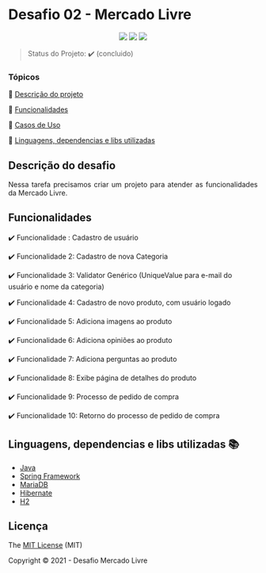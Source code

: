 <h1>Desafio 02 - Mercado Livre</h1> 

<p align="center">
  <img src="https://img.shields.io/static/v1?label=spring&message=framework&color=GREEN&style=for-the-badge&logo=SPRING"/> <img src="http://img.shields.io/static/v1?label=License&message=MIT&color=orange&style=for-the-badge"/> <img src="http://img.shields.io/static/v1?label=STATUS&message=CONCLUIDO&color=GREEN&style=for-the-badge"/>
</p>

> Status do Projeto: :heavy_check_mark: (concluido)

### Tópicos

:small_orange_diamond: [Descrição do projeto](#descrição-do-projeto)

:small_orange_diamond: [Funcionalidades](#funcionalidades)

:small_orange_diamond: [Casos de Uso](#casos-de-uso)

:small_orange_diamond: [Linguagens, dependencias e libs utilizadas](#linguagens-dependencias-e-libs-utilizadas-books)

## Descrição do desafio

<p align="justify">
  Nessa tarefa precisamos criar um projeto para atender as funcionalidades da Mercado Livre.
</p>

## Funcionalidades

:heavy_check_mark: Funcionalidade : Cadastro de usuário

:heavy_check_mark: Funcionalidade 2: Cadastro de nova Categoria

:heavy_check_mark: Funcionalidade 3: Validator Genérico (UniqueValue para e-mail do usuário e nome da categoria)

:heavy_check_mark: Funcionalidade 4: Cadastro de novo produto, com usuário logado

:heavy_check_mark: Funcionalidade 5: Adiciona imagens ao produto

:heavy_check_mark: Funcionalidade 6: Adiciona opiniões ao produto

:heavy_check_mark: Funcionalidade 7: Adiciona perguntas ao produto

:heavy_check_mark: Funcionalidade 8: Exibe página de detalhes do produto

:heavy_check_mark: Funcionalidade 9: Processo de pedido de compra

:heavy_check_mark: Funcionalidade 10: Retorno do processo de pedido de compra

## Linguagens, dependencias e libs utilizadas :books:

- [Java](https://docs.oracle.com/en/java/javase/11/index.html)
- [Spring Framework](https://docs.spring.io/spring-framework/docs/current/reference/html/)
- [MariaDB](https://mariadb.org/)
- [Hibernate](https://hibernate.org/)
- [H2](http://www.h2database.com/html/quickstart.html)

## Licença

The [MIT License]() (MIT)

Copyright :copyright: 2021 - Desafio Mercado Livre
